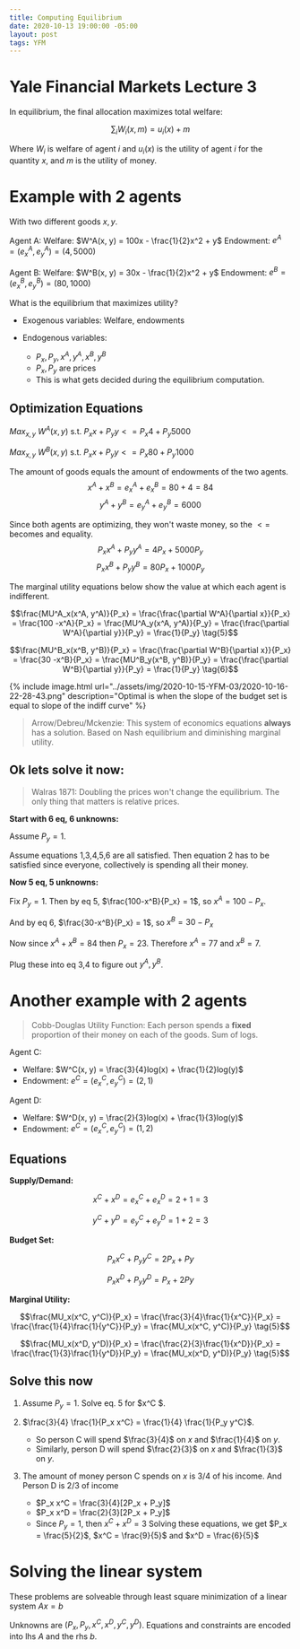 ```yaml
---
title: Computing Equilibrium
date: 2020-10-13 19:00:00 -05:00 
layout: post
tags: YFM 
---
```

# Yale Financial Markets Lecture 3

In equilibrium, the final allocation maximizes total welfare:

$$\sum_i W_i(x,m) = u_i(x) + m$$

Where $W_i$ is welfare of agent $i$ and $u_i(x)$ is the utility of agent $i$ for the quantity $x$, and $m$ is the utility of money.

# Example with 2 agents

With two different goods $x, y$.

Agent A:
Welfare: $W^A(x, y) = 100x - \frac{1}{2}x^2 + y$ 
Endowment: $e^A = (e^A_x, e^A_y) = (4, 5000)$

Agent B:
Welfare: $W^B(x, y) = 30x - \frac{1}{2}x^2 + y$ 
Endowment: $e^B = (e^B_x, e^B_y) = (80, 1000)$

What is the equilibrium that maximizes utility?

* Exogenous variables:
    Welfare, endowments

* Endogenous variables: 
    * $P_x, P_y, x^A, y^A, x^B, y^B$
    * $P_x, P_y$ are prices 
    * This is what gets decided during the equilibrium computation.

## Optimization Equations

$Max_{x,y}$ $W^A(x,y)$
    s.t. $P_x x + P_y y <= P_x 4 + P_y 5000$

$Max_{x,y}$ $W^B(x,y)$
    s.t. $P_x x + P_y y <= P_x 80 + P_y 1000$

The amount of goods equals the amount of endowments of the two agents.
$$x^A + x^B = e^A_x + e^B_x = 80 + 4 = 84 \tag{1}$$
$$y^A + y^B = e^A_y + e^B_y = 6000 \tag{2}$$

Since both agents are optimizing, they won't waste money, so the $<=$ becomes and equality.
$$P_x x^A + P_y y^A = 4P_x + 5000 P_y \tag{3}$$
$$P_x x^B + P_y y^B = 80P_x + 1000 P_y \tag{4}$$

The marginal utility equations below show the value at which each agent is indifferent. 

$$\frac{MU^A_x(x^A, y^A)}{P_x} = \frac{\frac{\partial W^A}{\partial x}}{P_x} = \frac{100 -x^A}{P_x} = \frac{MU^A_y(x^A, y^A)}{P_y} = \frac{\frac{\partial W^A}{\partial y}}{P_y} = \frac{1}{P_y} \tag{5}$$

$$\frac{MU^B_x(x^B, y^B)}{P_x} = \frac{\frac{\partial W^B}{\partial x}}{P_x} = \frac{30 -x^B}{P_x} = \frac{MU^B_y(x^B, y^B)}{P_y} = \frac{\frac{\partial W^B}{\partial y}}{P_y} = \frac{1}{P_y} \tag{6}$$

{% include image.html url="../assets/img/2020-10-15-YFM-03/2020-10-16-22-28-43.png" description="Optimal is when the slope of the budget set is equal to slope of the indiff curve" %}

> Arrow/Debreu/Mckenzie: This system of economics equations **always** has a solution. Based on Nash equilibrium and diminishing marginal utility.

## Ok lets solve it now:

>Walras 1871: Doubling the prices won't change the equilibrium. The only thing that matters is relative prices.

**Start with 6 eq, 6 unknowns:**
    
Assume $P_y =1$. 

Assume equations 1,3,4,5,6 are all satisfied. Then equation 2 has to be satisfied since everyone, collectively is spending all their money. 

**Now 5 eq, 5 unknowns:**
    
Fix $P_y =1$. 
Then by eq 5, $\frac{100-x^B}{P_x} = 1$, so $x^A = 100-P_x$.

And by eq 6, $\frac{30-x^B}{P_x} = 1$, so $x^B = 30 - P_x$

Now since $x^A + x^B = 84$ then $P_x = 23$. Therefore $x^A = 77$ and $x^B = 7$. 

Plug these into eq 3,4 to figure out $y^A, y^B$.


# Another example with 2 agents

> Cobb-Douglas Utility Function: Each person spends a **fixed** proportion of their money on each of the goods. Sum of logs.

Agent C:
* Welfare: $W^C(x, y) = \frac{3}{4}log(x) + \frac{1}{2}log(y)$ 
* Endowment: $e^C = (e^C_x, e^C_y) = (2, 1)$

Agent D:
* Welfare: $W^D(x, y) = \frac{2}{3}log(x) + \frac{1}{3}log(y)$ 
* Endowment: $e^C = (e^C_x, e^C_y) = (1, 2)$

## Equations

**Supply/Demand:**

$$x^C + x^D = e^C_x + e^D_x = 2 + 1 = 3 \tag{1}$$

$$y^C + y^D = e^C_y + e^D_y = 1 + 2 = 3 \tag{2}$$

**Budget Set:**

$$P_x x^C + P_y y^C = 2P_x + Py \tag{3}$$

$$P_x x^D + P_y y^D = P_x + 2Py \tag{4}$$

**Marginal Utility:**

$$\frac{MU_x(x^C, y^C)}{P_x} = \frac{\frac{3}{4}\frac{1}{x^C}}{P_x} = \frac{\frac{1}{4}\frac{1}{y^C}}{P_y} = \frac{MU_x(x^C, y^C)}{P_y} \tag{5}$$ 

$$\frac{MU_x(x^D, y^D)}{P_x} = \frac{\frac{2}{3}\frac{1}{x^D}}{P_x} = \frac{\frac{1}{3}\frac{1}{y^D}}{P_y} = \frac{MU_x(x^D, y^D)}{P_y} \tag{5}$$ 

## Solve this now

1. Assume $P_y = 1$. Solve eq. 5 for $x^C $.

2. $\frac{3}{4} \frac{1}{P_x x^C} = \frac{1}{4} \frac{1}{P_y y^C}$. 
    * So person C will spend $\frac{3}{4}$ on $x$ and $\frac{1}{4}$ on $y$. 
    * Similarly, person D will spend $\frac{2}{3}$ on $x$ and $\frac{1}{3}$ on $y$.

3. The amount of money person C spends on $x$ is 3/4 of his income. And Person D is 2/3 of income
    * $P_x x^C = \frac{3}{4}[2P_x + P_y]$
    * $P_x x^D = \frac{2}{3}[2P_x + P_y]$
    * Since $P_y = 1$, then $x^C + x^D = 3$ Solving these equations, we get $P_x = \frac{5}{2}$, $x^C = \frac{9}{5}$ and $x^D = \frac{6}{5}$

# Solving the linear system

These problems are solveable through least square minimization of a  linear system $Ax = b$

Unknowns are $(P_x, P_y, x^C, x^D, y^C, y^D)$. Equations and constraints are encoded into lhs $A$ and the rhs $b$.